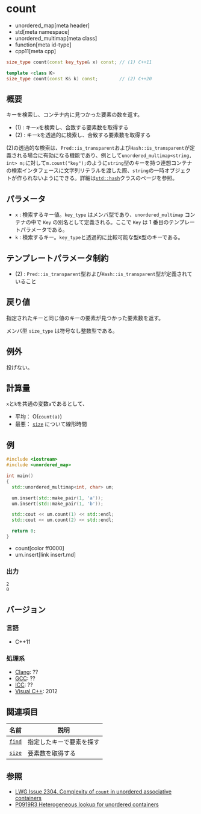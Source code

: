 # count
* unordered_map[meta header]
* std[meta namespace]
* unordered_multimap[meta class]
* function[meta id-type]
* cpp11[meta cpp]

```cpp
size_type count(const key_type& x) const; // (1) C++11

template <class K>
size_type count(const K& k) const;        // (2) C++20
```

## 概要
キーを検索し、コンテナ内に見つかった要素の数を返す。

- (1) : キー`x`を検索し、合致する要素数を取得する
- (2) : キー`k`を透過的に検索し、合致する要素数を取得する

(2)の透過的な検索は、`Pred::is_transparent`および`Hash::is_transparent`が定義される場合に有効になる機能であり、例として`unordered_multimap<string, int> m;`に対して`m.count("key");`のように`string`型のキーを持つ連想コンテナの検索インタフェースに文字列リテラルを渡した際、`string`の一時オブジェクトが作られないようにできる。詳細は[`std::hash`](/reference/functional/hash.md)クラスのページを参照。


## パラメータ
- `x` : 検索するキー値。`key_type` はメンバ型であり、`unordered_multimap` コンテナの中で `Key` の別名として定義される。ここで `Key` は 1 番目のテンプレートパラメータである。
- `k` : 検索するキー。`key_type`と透過的に比較可能な型`K`型のキーである。


## テンプレートパラメータ制約
- (2) : `Pred::is_transparent`型および`Hash::is_transparent`型が定義されていること


## 戻り値
指定されたキーと同じ値のキーの要素が見つかった要素数を返す。

メンバ型 `size_type` は符号なし整数型である。


## 例外
投げない。


## 計算量
`x`と`k`を共通の変数`a`であるとして、

- 平均： O(`count(a)`)
- 最悪： [`size`](size.md) について線形時間


## 例
```cpp example
#include <iostream>
#include <unordered_map>

int main()
{
  std::unordered_multimap<int, char> um;

  um.insert(std::make_pair(1, 'a'));
  um.insert(std::make_pair(1, 'b'));

  std::cout << um.count(1) << std::endl;
  std::cout << um.count(2) << std::endl;

  return 0;
}
```
* count[color ff0000]
* um.insert[link insert.md]

### 出力
```
2
0
```

## バージョン
### 言語
- C++11

### 処理系
- [Clang](/implementation.md#clang): ??
- [GCC](/implementation.md#gcc): ??
- [ICC](/implementation.md#icc): ??
- [Visual C++](/implementation.md#visual_cpp): 2012


## 関連項目

| 名前              | 説明                     |
|-------------------|--------------------------|
| [`find`](find.md) | 指定したキーで要素を探す |
| [`size`](size.md) | 要素数を取得する         |


## 参照
- [LWG Issue 2304. Complexity of `count` in unordered associative containers](http://www.open-std.org/jtc1/sc22/wg21/docs/lwg-defects.html#2304)
- [P0919R3 Heterogeneous lookup for unordered containers](http://www.open-std.org/jtc1/sc22/wg21/docs/papers/2018/p0919r3.html)

